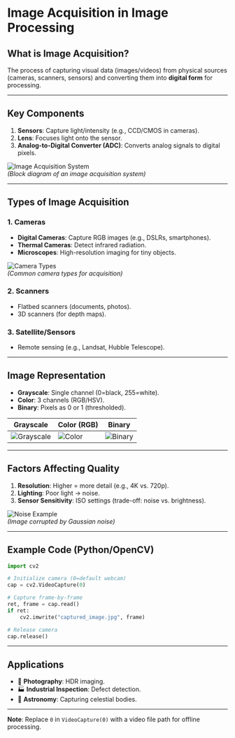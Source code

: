 # Image Acquisition in Image Processing

## **What is Image Acquisition?**
The process of capturing visual data (images/videos) from physical sources (cameras, scanners, sensors) and converting them into **digital form** for processing.

---

## **Key Components**
1. **Sensors**: Capture light/intensity (e.g., CCD/CMOS in cameras).  
2. **Lens**: Focuses light onto the sensor.  
3. **Analog-to-Digital Converter (ADC)**: Converts analog signals to digital pixels.  

![Image Acquisition System](https://www.researchgate.net/publication/334632187/figure/fig1/AS:781359735603200@1563720266584/Block-diagram-of-image-acquisition-system.png)  
*(Block diagram of an image acquisition system)*

---

## **Types of Image Acquisition**

### 1. **Cameras**
- **Digital Cameras**: Capture RGB images (e.g., DSLRs, smartphones).  
- **Thermal Cameras**: Detect infrared radiation.  
- **Microscopes**: High-resolution imaging for tiny objects.  

![Camera Types](https://www.researchgate.net/publication/339354072/figure/fig1/AS:860708058959872@1582167244770/Types-of-digital-cameras-used-in-image-acquisition.png)  
*(Common camera types for acquisition)*

### 2. **Scanners**
- Flatbed scanners (documents, photos).  
- 3D scanners (for depth maps).  

### 3. **Satellite/Sensors**
- Remote sensing (e.g., Landsat, Hubble Telescope).  

---

## **Image Representation**
- **Grayscale**: Single channel (0=black, 255=white).  
- **Color**: 3 channels (RGB/HSV).  
- **Binary**: Pixels as 0 or 1 (thresholded).  

| Grayscale | Color (RGB) | Binary |
|-----------|------------|--------|
| ![Grayscale](https://upload.wikimedia.org/wikipedia/commons/thumb/3/3a/Lenna_gray.png/120px-Lenna_gray.png) | ![Color](https://upload.wikimedia.org/wikipedia/en/thumb/7/7d/Lenna_%28test_image%29.png/120px-Lenna_%28test_image%29.png) | ![Binary](https://upload.wikimedia.org/wikipedia/commons/thumb/b/b6/Lenna_thresholded.png/120px-Lenna_thresholded.png) |

---

## **Factors Affecting Quality**
1. **Resolution**: Higher = more detail (e.g., 4K vs. 720p).  
2. **Lighting**: Poor light → noise.  
3. **Sensor Sensitivity**: ISO settings (trade-off: noise vs. brightness).  

![Noise Example](https://www.researchgate.net/publication/336324681/figure/fig2/AS:812472659316736@1570717980754/Image-with-added-Gaussian-noise.png)  
*(Image corrupted by Gaussian noise)*

---

## **Example Code (Python/OpenCV)**
```python
import cv2

# Initialize camera (0=default webcam)
cap = cv2.VideoCapture(0)

# Capture frame-by-frame
ret, frame = cap.read()
if ret:
    cv2.imwrite("captured_image.jpg", frame)

# Release camera
cap.release()
```

---

## **Applications**
- 📸 **Photography**: HDR imaging.  
- 🏭 **Industrial Inspection**: Defect detection.  
- 🚀 **Astronomy**: Capturing celestial bodies.  

---
**Note**: Replace `0` in `VideoCapture(0)` with a video file path for offline processing.